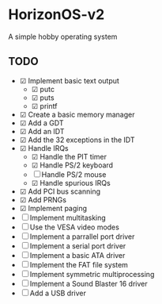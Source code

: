 # HorizonOS-v2
A simple hobby operating system

## TODO
- ☑ Implement basic text output
    - ☑ putc
    - ☑ puts
    - ☑ printf
- ☑ Create a basic memory manager
- ☑ Add a GDT
- ☑ Add an IDT
- ☑ Add the 32 exceptions in the IDT
- ☑ Handle IRQs
    - ☑ Handle the PIT timer
    - ☑ Handle PS/2 keyboard
    - ☐ Handle PS/2 mouse
    - ☑ Handle spurious IRQs
- ☑ Add PCI bus scanning
- ☑ Add PRNGs
- ☑ Implement paging
- ☐ Implement multitasking
- ☐ Use the VESA video modes
- ☐ Implement a parrallel port driver
- ☐ Implement a serial port driver
- ☐ Implement a basic ATA driver
- ☐ Implement the FAT file system
- ☐ Implement symmetric multiprocessing
- ☐ Implement a Sound Blaster 16 driver
- ☐ Add a USB driver